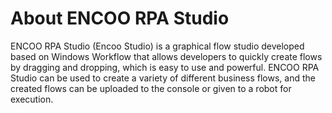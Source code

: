 # About ENCOO RPA Studio

ENCOO RPA Studio (Encoo Studio) is a graphical flow studio developed based on Windows Workflow that allows developers to quickly create flows by dragging and dropping, which is easy to use and powerful. ENCOO RPA Studio can be used to create a variety of different business flows, and the created flows can be uploaded to the console or given to a robot for execution.